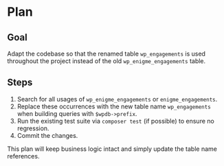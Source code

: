 # Plan

## Goal
Adapt the codebase so that the renamed table `wp_engagements` is used
throughout the project instead of the old `wp_enigme_engagements` table.

## Steps
1. Search for all usages of `wp_enigme_engagements` or `enigme_engagements`.
2. Replace these occurrences with the new table name `wp_engagements` when
   building queries with `$wpdb->prefix`.
3. Run the existing test suite via `composer test` (if possible) to ensure no
   regression.
4. Commit the changes.

This plan will keep business logic intact and simply update the table name
references.

